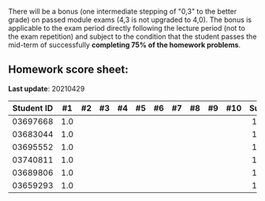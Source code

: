 There will be a bonus (one intermediate stepping of "0,3" to the better grade) on passed module exams (4,3 is not upgraded to 4,0). The bonus is applicable to the exam period directly following the lecture period (not to the exam repetition) and subject to the condition that the student passes the mid-term of successfully **completing 75% of the homework problems**.


## Homework score sheet:

**Last update**: 20210429

| Student ID | #1 | #2 | #3 | #4 | #5 | #6 | #7 | #8 | #9 |#10 |Sum |
| ---------- |:--:|:--:|:--:|:--:|:--:|:--:|:--:|:--:|:--:|:--:|:--:|
| 03697668   |1.0 |    |    |    |    |    |    |    |    |    |1.0 |
| 03683044   |1.0 |    |    |    |    |    |    |    |    |    |1.0 |
| 03695552   |1.0 |    |    |    |    |    |    |    |    |    |1.0 |
| 03740811   |1.0 |    |    |    |    |    |    |    |    |    |1.0 |
| 03689806   |1.0 |    |    |    |    |    |    |    |    |    |1.0 |
| 03659293   |1.0 |    |    |    |    |    |    |    |    |    |1.0 |
